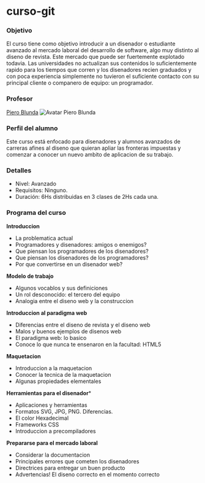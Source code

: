 # curso-git

### Objetivo

El curso tiene como objetivo introducir a un disenador o estudiante avanzado al mercado laboral del desarrollo de software, algo muy distinto al diseno de revista. Este mercado que puede ser fuertemente explotado todavia. Las universidades no actualizan sus contenidos lo suficientemente rapido para los tiempos que corren y los disenadores recien graduados y con poca experiencia simplemente no tuvieron el suficiente contacto con su principal cliente o companero de equipo: un programador.

### Profesor

[Piero Blunda](https://pieroblunda.github.io/)
![Avatar Piero Blunda](https://avatars0.githubusercontent.com/u/5834891?v=3&s=230)

### Perfil del alumno

Este curso está enfocado para disenadores y alumnos avanzados de carreras afines al diseno que quieran apliar las fronteras impuestas y comenzar a conocer un nuevo ambito de aplicacion de su trabajo.

### Detalles

* Nivel: Avanzado
* Requisitos: Ninguno.
* Duración: 6Hs distribuidas en 3 clases de 2Hs cada una.

### Programa del curso

**Introduccion**
* La problematica actual
* Programadores y disenadores: amigos o enemigos?
* Que piensan los programadores de los disenadores?
* Que piensan los disenadores de los programadores?
* Por que convertirse en un disenador web?

**Modelo de trabajo**
* Algunos vocablos y sus definiciones
* Un rol desconocido: el tercero del equipo
* Analogia entre el diseno web y la construccion

**Introduccion al paradigma web**
* Diferencias entre el diseno de revista y el diseno web
* Malos y buenos ejemplos de disenos web
* El paradigma web: lo basico
* Conoce lo que nunca te ensenaron en la facultad: HTML5

**Maquetacion**
* Introduccion a la maquetacion
* Conocer la tecnica de la maquetacion
* Algunas propiedades elementales

**Herramientas para el disenador***
* Aplicaciones y herramientas
* Formatos SVG, JPG, PNG. Diferencias.
* El color Hexadecimal
* Frameworks CSS
* Introduccion a precompiladores

**Prepararse para el mercado laboral**
* Considerar la documentacion
* Principales errores que cometen los disenadores
* Directrices para entregar un buen producto
* Advertencias! El diseno correcto en el momento correcto

